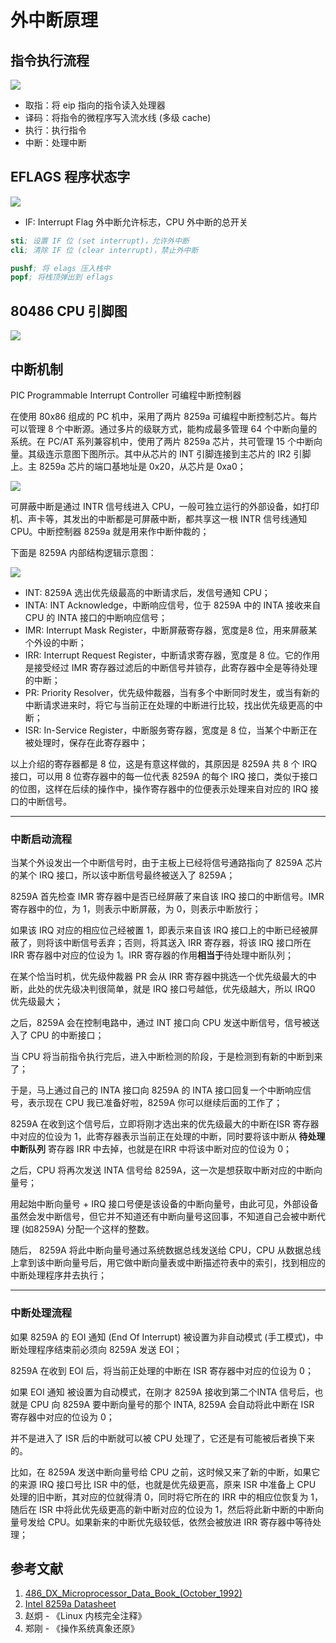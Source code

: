 # 外中断原理

## 指令执行流程

![](./images/instruction_01.drawio.svg)

- 取指：将 eip 指向的指令读入处理器
- 译码：将指令的微程序写入流水线 (多级 cache)
- 执行：执行指令
- 中断：处理中断

## EFLAGS 程序状态字

![](./images/eflags.drawio.svg)

- IF: Interrupt Flag 外中断允许标志，CPU 外中断的总开关

```s
sti; 设置 IF 位 (set interrupt)，允许外中断
cli; 清除 IF 位 (clear interrupt)，禁止外中断

pushf; 将 elags 压入栈中
popf; 将栈顶弹出到 eflags
```

## 80486 CPU 引脚图

![](./images/80486.jpg)

## 中断机制

PIC Programmable Interrupt Controller 可编程中断控制器

在使用 80x86 组成的 PC 机中，采用了两片 8259a 可编程中断控制芯片。每片可以管理 8 个中断源。通过多片的级联方式，能构成最多管理 64 个中断向量的系统。在 PC/AT 系列兼容机中，使用了两片 8259a 芯片，共可管理 15 个中断向量。其级连示意图下图所示。其中从芯片的 INT 引脚连接到主芯片的 IR2 引脚上。主 8259a 芯片的端口基地址是 0x20，从芯片是 0xa0；

![](./images/8259a.drawio.svg)


可屏蔽中断是通过 INTR 信号线进入 CPU，一般可独立运行的外部设备，如打印机、声卡等，其发出的中断都是可屏蔽中断，都共享这一根 INTR 信号线通知 CPU。中断控制器 8259a 就是用来作中断仲裁的；

下面是 8259A 内部结构逻辑示意图：

![](./images/8259a-block.jpg)

- INT: 8259A 选出优先级最高的中断请求后，发信号通知 CPU；
- INTA: INT Acknowledge，中断响应信号，位于 8259A 中的 INTA 接收来自 CPU 的 INTA 接口的中断响应信号；
- IMR: Interrupt Mask Register，中断屏蔽寄存器，宽度是8 位，用来屏蔽某个外设的中断；
- IRR: Interrupt Request Register，中断请求寄存器，宽度是 8 位。它的作用是接受经过 IMR 寄存器过滤后的中断信号并锁存，此寄存器中全是等待处理的中断；
- PR: Priority Resolver，优先级仲裁器，当有多个中断同时发生，或当有新的中断请求进来时，将它与当前正在处理的中断进行比较，找出优先级更高的中断；
- ISR: In-Service Register，中断服务寄存器，宽度是 8 位，当某个中断正在被处理时，保存在此寄存器中；

以上介绍的寄存器都是 8 位，这是有意这样做的，其原因是 8259A 共 8 个 IRQ 接口，可以用 8 位寄存器中的每一位代表 8259A 的每个 IRQ 接口，类似于接口的位图，这样在后续的操作中，操作寄存器中的位便表示处理来自对应的 IRQ 接口的中断信号。

---

### 中断启动流程

当某个外设发出一个中断信号时，由于主板上已经将信号通路指向了 8259A 芯片的某个 IRQ 接口，所以该中断信号最终被送入了 8259A；

8259A 首先检查 IMR 寄存器中是否已经屏蔽了来自该 IRQ 接口的中断信号。IMR 寄存器中的位，为 1，则表示中断屏蔽，为 0，则表示中断放行；

如果该 IRQ 对应的相应位己经被置 1，即表示来自该 IRQ 接口上的中断已经被屏蔽了，则将该中断信号丢弃；否则，将其送入 IRR 寄存器，将该 IRQ 接口所在 IRR 寄存器中对应的位设为 1。IRR 寄存器的作用**相当于**待处理中断队列；

在某个恰当时机，优先级仲裁器 PR 会从 IRR 寄存器中挑选一个优先级最大的中断，此处的优先级决判很简单，就是 IRQ 接口号越低，优先级越大，所以 IRQ0 优先级最大；

之后，8259A 会在控制电路中，通过 INT 接口向 CPU 发送中断信号，信号被送入了 CPU 的中断接口；

当 CPU 将当前指令执行完后，进入中断检测的阶段，于是检测到有新的中断到来了；

于是，马上通过自己的 INTA 接口向 8259A 的 INTA 接口回复一个中断响应信号，表示现在 CPU 我已准备好啦，8259A 你可以继续后面的工作了；

8259A 在收到这个信号后，立即将刚才选出来的优先级最大的中断在ISR 寄存器中对应的位设为 1，此寄存器表示当前正在处理的中断，同时要将该中断从 **待处理中断队列** 寄存器 IRR 中去掉，也就是在IRR 中将该中断对应的位设为 0；

之后，CPU 将再次发送 INTA 信号给 8259A，这一次是想获取中断对应的中断向量号；

用起始中断向量号 + IRQ 接口号便是该设备的中断向量号，由此可见，外部设备虽然会发中断信号，但它并不知道还有中断向量号这回事，不知道自己会被中断代理 (如8259A) 分配一个这样的整数。

随后， 8259A 将此中断向量号通过系统数据总线发送给 CPU，CPU 从数据总线上拿到该中断向量号后，用它做中断向量表或中断描述符表中的索引，找到相应的中断处理程序井去执行；

----

### 中断处理流程

如果 8259A 的 EOI 通知 (End Of Interrupt) 被设置为非自动模式 (手工模式)，中断处理程序结束前必须向 8259A 发送 EOI；

8259A 在收到 EOI 后，将当前正处理的中断在 ISR 寄存器中对应的位设为 0；

如果 EOI 通知 被设置为自动模式，在刚才 8259A 接收到第二个INTA 信号后，也就是 CPU 向 8259A 要中断向量号的那个 INTA, 8259A 会自动将此中断在 ISR 寄存器中对应的位设为 0；

并不是进入了 ISR 后的中断就可以被 CPU 处理了，它还是有可能被后者换下来的。

比如，在 8259A 发送中断向量号给 CPU 之前，这时候又来了新的中断，如果它的来源 IRQ 接口号比 ISR 中的低，也就是优先级更高，原来 ISR 中准备上 CPU 处理的旧中断，其对应的位就得清 0，同时将它所在的 IRR 中的相应位恢复为 1，随后在 ISR 中将此优先级更高的新中断对应的位设为 1，然后将此新中断的中断向量号发给 CPU。如果新来的中断优先级较低，依然会被放进 IRR 寄存器中等待处理；

## 参考文献

1. [486_DX_Microprocessor_Data_Book_(October_1992)](https://en.wikichip.org/w/images/8/80/486_DX_Microprocessor_Data_Book_%28October_1992%29.pdf)
2. [Intel 8259a Datasheet](https://pdos.csail.mit.edu/6.828/2010/readings/hardware/8259A.pdf)
3. 赵炯 - 《Linux 内核完全注释》
4. 郑刚 - 《操作系统真象还原》
